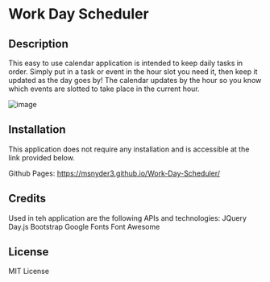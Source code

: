 # Work Day Scheduler

## Description
This easy to use calendar application is intended to keep daily tasks in order. Simply put in a task or event in the hour slot you need it, then keep it updated as the day goes by! The calendar updates by the hour so you know which events are slotted to take place in the current hour.

![image](https://github.com/msnyder3/Work-Day-Scheduler/assets/131561844/9277e8a1-d2cc-42d7-8b69-e4193e6fb1fd)

## Installation
This application does not require any installation and is accessible at the link provided below.

Github Pages: https://msnyder3.github.io/Work-Day-Scheduler/

## Credits
Used in teh application are the following APIs and technologies:
JQuery
Day.js
Bootstrap
Google Fonts
Font Awesome

## License
MIT License
